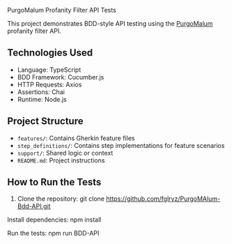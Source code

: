 PurgoMalum Profanity Filter API Tests

This project demonstrates BDD-style API testing using the [PurgoMalum](https://www.purgomalum.com) profanity filter API.

##  Technologies Used

- Language: TypeScript
- BDD Framework: Cucumber.js
- HTTP Requests: Axios
- Assertions: Chai
- Runtime: Node.js

##  Project Structure

- `features/`: Contains Gherkin feature files
- `step_definitions/`: Contains step implementations for feature scenarios
- `support/`: Shared logic or context
- `README.md`: Project instructions

##  How to Run the Tests

1. Clone the repository:
git clone https://github.com/fglryz/PurgoMAlum-Bdd-API.git

Install dependencies: npm install

Run the tests: npm run BDD-API